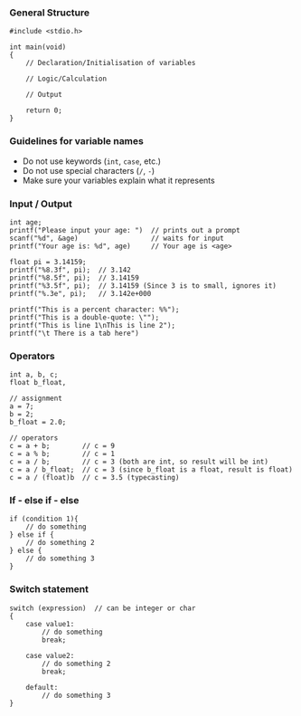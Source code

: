 ### General Structure
```
#include <stdio.h>

int main(void)
{
	// Declaration/Initialisation of variables

	// Logic/Calculation

	// Output

	return 0;
}
```

### Guidelines for variable names
- Do not use keywords (`int`, `case`, etc.)
- Do not use special characters (`/`, `-`)
- Make sure your variables explain what it represents

### Input / Output
```
int age;
printf("Please input your age: ")  // prints out a prompt
scanf("%d", &age)                  // waits for input
printf("Your age is: %d", age)     // Your age is <age>

float pi = 3.14159;
printf("%8.3f", pi);  // 3.142
printf("%8.5f", pi);  // 3.14159
printf("%3.5f", pi);  // 3.14159 (Since 3 is to small, ignores it)
printf("%.3e", pi);   // 3.142e+000

printf("This is a percent character: %%");
printf("This is a double-quote: \"");
printf("This is line 1\nThis is line 2");
printf("\t There is a tab here")
```

### Operators
```
int a, b, c;
float b_float,

// assignment
a = 7;
b = 2;
b_float = 2.0;

// operators
c = a + b;        // c = 9
c = a % b;        // c = 1
c = a / b;        // c = 3 (both are int, so result will be int)
c = a / b_float;  // c = 3 (since b_float is a float, result is float)
c = a / (float)b  // c = 3.5 (typecasting)
```

### If - else if - else
```
if (condition 1){
	// do something
} else if {
	// do something 2
} else {
	// do something 3
}
```

### Switch statement
```
switch (expression)  // can be integer or char
{
	case value1:
		// do something
		break;

	case value2:
		// do something 2
		break;

	default:
		// do something 3
}
```